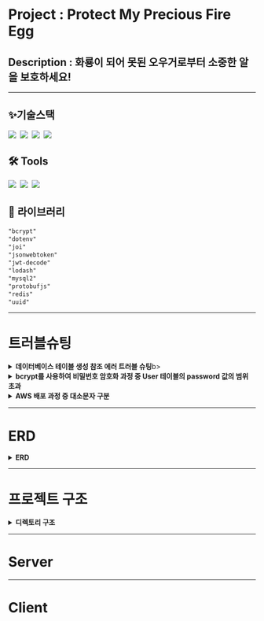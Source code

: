 # Project : Protect My Precious Fire Egg

## Description : 화룡이 되어 못된 오우거로부터 소중한 알을 보호하세요!

---

## ✨기술스택

<img src="https://img.shields.io/badge/javascript-F7DF1E.svg?style=for-the-badge&logo=javascript&logoColor=20232a" />&nbsp;
<img src="https://img.shields.io/badge/Node.js-5FA04E.svg?style=for-the-badge&logo=node.js&logoColor=20232a" />&nbsp;
<img src="https://img.shields.io/badge/mysql-4479A1.svg?style=for-the-badge&logo=mysql&logoColor=white" />&nbsp;
<img src="https://img.shields.io/badge/Unity-E0234E.svg?style=for-the-badge&logo=unity&logoColor=white" />&nbsp;

## 🛠 Tools

<img src="https://img.shields.io/badge/VSCode-4479A1.svg?style=for-the-badge&logo=visual-studio-code&logoColor=22ABF3" />&nbsp;
    <img src="https://img.shields.io/badge/Rider-E0234E.svg?style=for-the-badge&logo=rider&logoColor=2C2C32" />&nbsp;
<img src="https://img.shields.io/badge/figma-F24E1E.svg?style=for-the-badge&logo=figma&logoColor=white" />&nbsp;

## 🧰 라이브러리

```
"bcrypt"
"dotenv"
"joi"
"jsonwebtoken"
"jwt-decode"
"lodash"
"mysql2"
"protobufjs"
"redis"
"uuid"
```

---

# 트러블슈팅


<details>
  <summary><b>데이터베이스 테이블 생성 참조 에러 트러블 슈팅</b>b></summary>
 - 문제상황

```
유저의 정보는 user_db에 저장 게임기록은 record_db에 저장하려 했으나

record_db에서 user_db의 userId를 외레키로 사용할경우 Reference에러가 발생한다.
```

- 해결방안

```
1.user_db에 user테이블과 record테이블을 함께 작성한다.

2.record_db에서 user_db자체를 참조한다.
```

- 실제 해결 방법

```
MySQL InnoDB를 사용하여 user_db자체를 참조한다.
```

- 수정전 코드

```ruby

user_db.sql 테이블 생성코드

CREATE TABLE IF NOT EXISTS `User` (
    userId VARCHAR(255) AUTO_INCREMENT PRIMARY KEY E,
    email VARCHAR(255) NOT NULL UNIQUE,
    password VARCHAR(255) NOT NULL,
    createAt DATETIME DEFAULT CURRENT_TIMESTAMP,
    updatedAt DATETIME DEFAULT CURRENT_TIMESTAMP ON UPDATE CURRENT_TIMESTAMP
);


recode_db.sql 테이블 생성코드

CREATE TABLE IF NOT EXISTS Record(
    id INT(11) AUTO_INCREMENT PRIMARY KEY,
    userId VARCHAR(255) NOT NULL UNIQUE,  -- 플레이어 1 ID
    opponentId VARCHAR(255) NOT NULL,  -- 플레이어 2 ID
    isWin BOOLEAN NOT NULL,  -- 승/패 여부
    gameDate TIMESTAMP DEFAULT CURRENT_TIMESTAMP,  -- 게임 날짜
    FOREIGN KEY (userId) REFERENCES user (userId)
);

//user_db에서 userId를 참조하려고했지만 서로 다른 DB이므로 연결이 불가하다.
```

-수정후 코드

```ruby
user 테이블 생성 코드

CREATE TABLE IF NOT EXISTS `User` (
    userId VARCHAR(255) AUTO_INCREMENT PRIMARY KEY E,
    email VARCHAR(255) NOT NULL UNIQUE,
    password VARCHAR(255) NOT NULL,
    createAt DATETIME DEFAULT CURRENT_TIMESTAMP,
    updatedAt DATETIME DEFAULT CURRENT_TIMESTAMP ON UPDATE CURRENT_TIMESTAMP
);

record 테이블 생성 코드

CREATE TABLE IF NOT EXISTS Record(
   id INT(11) AUTO_INCREMENT PRIMARY KEY,
    userId VARCHAR(255) NOT NULL UNIQUE,  -- 플레이어 1 ID
    opponentId VARCHAR(255) NOT NULL,  -- 플레이어 2 ID
    isWin BOOLEAN NOT NULL,  -- 승/패 여부
    gameDate TIMESTAMP DEFAULT CURRENT_TIMESTAMP,  -- 게임 날짜
    FOREIGN KEY (userId) REFERENCES USER_DB.`User`(userId) <===여기
);

// record 테이블 생성코드에서 userId를 참조하려할 경우 MySQL 을 위한 데이터베이스 엔진인 InnoDB를 사용해여 USER_DB.User를 통해 통째로 참조하여 해결했다.

```
</details>


<details>
  <summary><b> bcrypt를 사용하여 비밀번호 암호화 과정 중 User 테이블의 password 값의 범위 초과</b></summary>
 기존 User 쿼리를 작성할 때 `password` 컬럼의 타입을 `VARCHAR(20)`으로 설정했음.
비밀번호가 20자를 넘길 것이라 생각을 하지 않았음.
그로 인해 bcrypt로 암호화 된 비밀번호를 저장할 때 회원가입 과정에서 문제가 생겼고, 쿼리를 수정하여 해결할 수 있었음.
</details>


<details>
  <summary><b>AWS 배포 과정 중 대소문자 구분</b></summary>
 윈도우에서 로컬 DB로 작업할 때 쿼리에서 테이블에 접근할 때 User와 Record로 접근했음.
생성은 user와 record로 되었고, 윈도우에서 별 문제 없이 작동했음.
근데 AWS에 배포하려 하니 DB 작업에 계속 실패를 하였고, 리눅스에선 User와 user를 다르게 취급한다는 것을 알게 되었음.
해당 쿼리를 수정하니 제대로 작동하였음.
</details>




---

# ERD

<details>
<summary><b>ERD</b></summary>
  
## ![/image.png](image.png)  

</details>


---
# 프로젝트 구조


<details>
  <summary><b>디렉토리 구조</b></summary>
  
  ```
   📂src
  ┣ 📂classes
  ┃ ┣ 📂managers
  ┃ ┗ 📂models
  ┣ 📂config
  ┣ 📂constants
  ┣ 📂db
  ┃ ┣ 📂migration
  ┃ ┣ 📂record
  ┃ ┣ 📂sql
  ┃ ┣ 📂user
  ┣ 📂events
  ┣ 📂handler
  ┃ ┣ 📂game
  ┃ ┣ 📂user
  ┃ ┗ 📜index.js
  ┣ 📂init
  ┣ 📂middleware
  ┣ 📂protobuf
  ┣ 📂sessions
  ┣ 📂utils
  ┃ ┣ 📂db
  ┃ ┣ 📂error
  ┃ ┣ 📂parser
  ┃ ┣ 📂response
  ┗ 📜server.js
  
  ```
</details>





---

# Server

---

# Client

